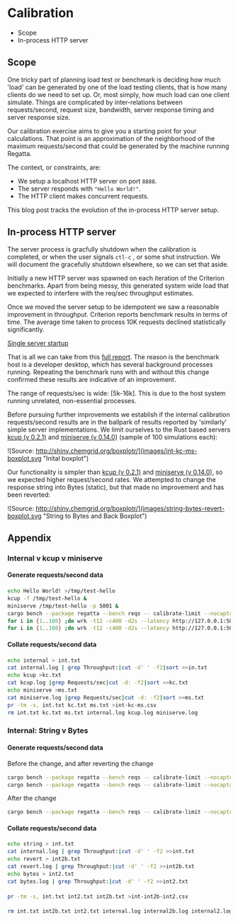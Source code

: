 # Calibration
* Scope
* In-process HTTP server

## Scope

One tricky part of planning load test or benchmark is deciding how much 'load'
can be generated by one of the load testing clients, that is how many clients
do we need to set up. Or, most simply, how much load can one client simulate.
Things are complicated by inter-relations between requests/second, request size,
bandwidth, server response timing and server response size.

Our calibration exercise aims to give you a starting point for your
calculations.  That point is an approximation of the neighborhood of the
maximum requests/second that could be generated by the machine running Regatta.

The context, or constraints, are:

* We setup a localhost HTTP server on port `8888`.
* The server responds with `"Hello World!"`.
* The HTTP client makes concurrent requests.

This blog post tracks the evolution of the in-process HTTP server setup.

## In-process HTTP server

The server process is gracfully shutdown when the calibration is completed,
or when the user signals `ctl-c` , or some shut instruction.
We will document the gracefully shutdown elsewhere, so we can set that aside.

Initially a new HTTP server was spawned on each iteration of the Criterion
benchmarks.  Apart from being messy, this generated system wide load that
we expected to interfere with the req/sec throughput estimates.

Once we moved the server setup to be idempotent we saw a reasonable improvement
in throughput.  Criterion reports benchmark results in terms of time.
The average time taken to process 10K requests declined statistically significantly.

[Single server startup](blog/reports/20210822/relative_pdf_small.svg)

That is all we can take from this [full report](blog/reports/20210822).
The reason is the benchmark host is
a developer desktop, which has several background processes running.
Repeating the benchmark runs with and without this change confirmed these
results are indicative of an improvement.

The range of requests/sec is wide: [5k-16k].  This is due to the host system
running unrelated, non-essential processes.

Before pursuing further improvements we establish if the internal calibration
requests/second results are in the ballpark of results reported by 'similarly'
simple server implementations.  We limit ourselves to the Rust based servers
[kcup (v 0.2.1)] and [miniserve (v 0.14.0)] (sample of 100 simulations each):

![Source: http://shiny.chemgrid.org/boxplotr/](images/int-kc-ms-boxplot.svg "Inital boxplot")

Our functionality is simpler than [kcup (v 0.2.1)] and
[miniserve (v 0.14.0)], so we expected higher request/second rates.
We attempted to change the response string into Bytes (static), but that made
no improvement and has been reverted:

![Source: http://shiny.chemgrid.org/boxplotr/](images/string-bytes-revert-boxplot.svg "String to Bytes and Back Boxplot")

## Appendix

### Internal v kcup v miniserve

#### Generate requests/second data

```bash
echo Hello World! >/tmp/test-hello
kcup -f /tmp/test-hello &
miniserve /tmp/test-hello -p 5001 &
cargo bench --package regatta --bench reqs -- calibrate-limit --nocapture &>>internal.log;
for i in {1..100} ;do wrk -t12 -c400 -d2s --latency http://127.0.0.1:5000 &>>kcup.log; done
for i in {1..100} ;do wrk -t12 -c400 -d2s --latency http://127.0.0.1:5001 &>>miniserve.log; done
```

#### Collate requests/second data

```bash
echo internal > int.txt
cat internal.log | grep Throughput:|cut -d' ' -f2|sort >>in.txt
echo kcup >kc.txt
cat kcup.log |grep Requests/sec|cut -d: -f2|sort >>kc.txt
echo miniserve >ms.txt
cat miniserve.log |grep Requests/sec|cut -d: -f2|sort >>ms.txt
pr -tm -s, int.txt kc.txt ms.txt >int-kc-ms.csv
rm int.txt kc.txt ms.txt internal.log kcup.log miniserve.log
```

### Internal: String v Bytes

#### Generate requests/second data

Before the change, and after reverting the change

```bash
cargo bench --package regatta --bench reqs -- calibrate-limit --nocapture &>>internal.log;
cargo bench --package regatta --bench reqs -- calibrate-limit --nocapture &>>internal2b.log;
```

After the change

```bash
cargo bench --package regatta --bench reqs -- calibrate-limit --nocapture &>>internal2.log;
```

#### Collate requests/second data

```bash
echo string > int.txt
cat internal.log | grep Throughput:|cut -d' ' -f2 >>int.txt
echo revert > int2b.txt
cat revert.log | grep Throughput:|cut -d' ' -f2 >>int2b.txt
echo bytes > int2.txt
cat bytes.log | grep Throughput:|cut -d' ' -f2 >>int2.txt

pr -tm -s, int.txt int2.txt int2b.txt >int-int2b-int2.csv

rm int.txt int2b.txt int2.txt internal.log internal2b.log internal2.log
```


[kcup (v 0.2.1)]: https://gitlab.com/mrman/kcup-rust
[miniserve (v 0.14.0)]: https://github.com/svenstaro/miniserve
